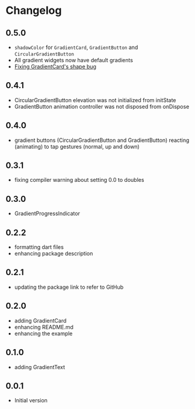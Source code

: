 # Changelog

## 0.5.0

- `shadowColor` for `GradientCard`, `GradientButton` and `CircularGradientButton`
- All gradient widgets now have default gradients
- [Fixing GradientCard's shape bug](https://github.com/bluemix/Gradient-Widgets/issues/6)

## 0.4.1

- CircularGradientButton elevation was not initialized from initState
- GradientButton animation controller was not disposed from onDispose

## 0.4.0

- gradient buttons (CircularGradientButton and GradientButton) reacting (animating) to tap gestures (normal, up and down) 

## 0.3.1

- fixing compiler warning about setting 0.0 to doubles

## 0.3.0

- GradientProgressIndicator

## 0.2.2

- formatting dart files
- enhancing package description

## 0.2.1

- updating the package link to refer to GitHub

## 0.2.0

- adding GradientCard
- enhancing README.md
- enhancing the example

## 0.1.0

- adding GradientText


## 0.0.1

- Initial version